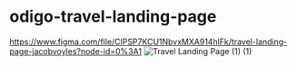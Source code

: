 # odigo-travel-landing-page
https://www.figma.com/file/ClPSP7KCU1NbvxMXA914hlFk/travel-landing-page-jacobvoyles?node-id=0%3A1
![Travel Landing Page (1) (1)](https://user-images.githubusercontent.com/89077026/159250740-4455fc4d-b815-494f-9e0d-c098e05c1202.png)
